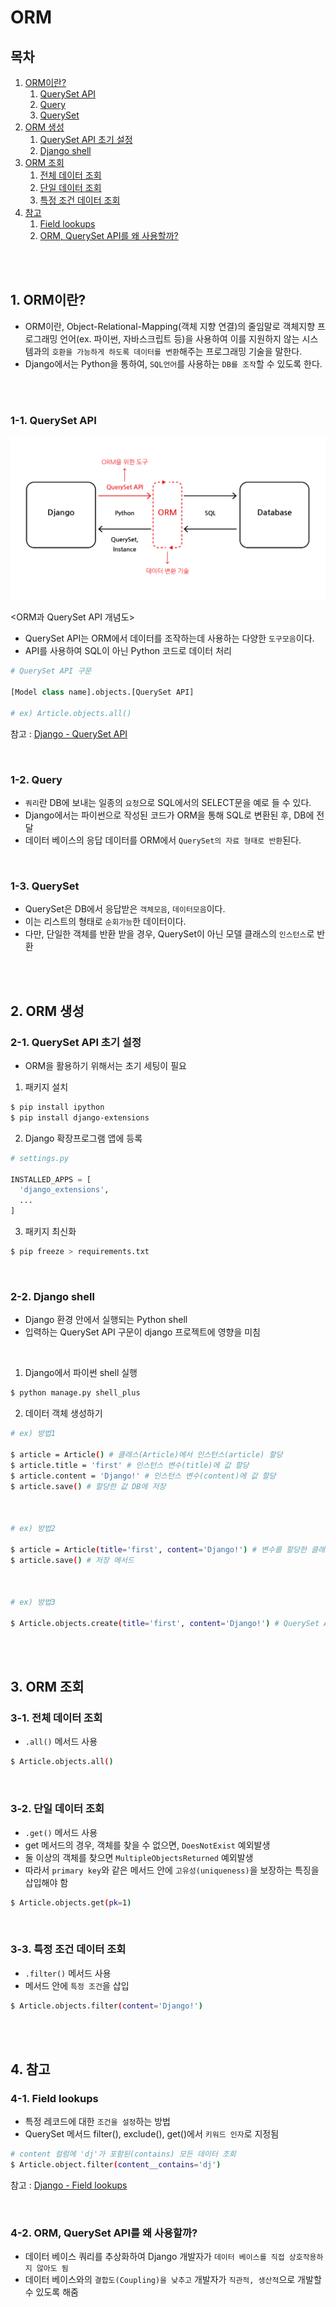 # ORM

## 목차

1. [ORM이란?](#1-orm이란)
    1. [QuerySet API](#1-1-queryset-api)
    2. [Query](#1-2-query)
    3. [QuerySet](#1-3-queryset)
2. [ORM 생성](#2-orm-생성)
    1. [QuerySet API 초기 설정](#2-1-queryset-api-초기-설정)
    2. [Django shell](#2-2-django-shell)
3. [ORM 조회](#3-orm-조회)
    1. [전체 데이터 조회](#3-1-전체-데이터-조회)
    2. [단일 데이터 조회](#3-2-단일-데이터-조회)
    3. [특정 조건 데이터 조회](#3-3-특정-조건-데이터-조회)
4. [참고](#4-참고)
    1. [Field lookups](#4-1-field-lookups)
    2. [ORM, QuerySet API를 왜 사용할까?](#4-2-orm-queryset-api를-왜-사용할까)

<br>
<br>

## 1. ORM이란?

- ORM이란, Object-Relational-Mapping(객체 지향 연결)의 줄임말로 객체지향 프로그래밍 언어(ex. 파이썬, 자바스크립트 등)을 사용하여 이를 지원하지 않는 시스템과의 `호환을 가능하게 하도록 데이터를 변환`해주는 프로그래밍 기술을 말한다.
- Django에서는 Python을 통하여, `SQL언어`를 사용하는 `DB를 조작`할 수 있도록 한다.

<br>
<br>

### 1-1. QuerySet API

![ORM, QuerySet API](../img/django_ORM_QuerySet_API.png)

<ORM과 QuerySet API 개념도>

- QuerySet API는 ORM에서 데이터를 조작하는데 사용하는 다양한 `도구모음`이다.
- API를 사용하여 SQL이 아닌 Python 코드로 데이터 처리

```python
# QuerySet API 구문

[Model class name].objects.[QuerySet API]

# ex) Article.objects.all()
```

참고 : [Django - QuerySet API](https://docs.djangoproject.com/en/4.1/ref/models/querysets/)

<br>

### 1-2. Query

- `쿼리`란 DB에 보내는 일종의 `요청`으로 SQL에서의 SELECT문을 예로 들 수 있다.
- Django에서는 파이썬으로 작성된 코드가 ORM을 통해 SQL로 변환된 후, DB에 전달
- 데이터 베이스의 응답 데이터를 ORM에서 `QuerySet의 자료 형태로 반환`된다.

<br>

### 1-3. QuerySet

- QuerySet은 DB에서 응답받은 `객체모음`, `데이터모음`이다.
- 이는 리스트의 형태로 `순회가능`한 데이터이다.
- 다만, 단일한 객체를 반환 받을 경우, QuerySet이 아닌 모델 클래스의 `인스턴스`로 반환

<br>
<br>

## 2. ORM 생성

### 2-1. QuerySet API 초기 설정

- ORM을 활용하기 위해서는 초기 세팅이 필요

1. 패키지 설치
```bash
$ pip install ipython
$ pip install django-extensions
```

2. Django 확장프로그램 앱에 등록

```python
# settings.py

INSTALLED_APPS = [
  'django_extensions',
  ...
]
```

3. 패키지 최신화

```bash
$ pip freeze > requirements.txt
```

<br>

### 2-2. Django shell

- Django 환경 안에서 실행되는 Python shell
- 입력하는 QuerySet API 구문이 django 프로젝트에 영향을 미침

<br>

1. Django에서 파이썬 shell 실행

```bash
$ python manage.py shell_plus
```

2. 데이터 객체 생성하기

```bash
# ex) 방법1

$ article = Article() # 클래스(Article)에서 인스턴스(article) 할당
$ article.title = 'first' # 인스턴스 변수(title)에 값 할당
$ article.content = 'Django!' # 인스턴스 변수(content)에 값 할당
$ article.save() # 할당한 값 DB에 저장



# ex) 방법2

$ article = Article(title='first', content='Django!') # 변수를 할당한 클래스를 통해 인스턴스 생성
$ article.save() # 저장 메서드



# ex) 방법3

$ Article.objects.create(title='first', content='Django!') # QuerySet API의 create() 메서드를 통해 DB에 생성 및 저장
```

<br>
<br>

## 3. ORM 조회

### 3-1. 전체 데이터 조회

- `.all()` 메서드 사용

```bash
$ Article.objects.all()
```
<br>

### 3-2. 단일 데이터 조회

- `.get()` 메서드 사용
- get 메서드의 경우, 객체를 찾을 수 없으면, `DoesNotExist` 예외발생
- 둘 이상의 객체를 찾으면 `MultipleObjectsReturned` 예외발생
- 따라서 `primary key`와 같은  메서드 안에 `고유성(uniqueness)`을 보장하는 특징을 삽입해야 함

```bash
$ Article.objects.get(pk=1)
```

<br>

### 3-3. 특정 조건 데이터 조회

- `.filter()` 메서드 사용
- 메서드 안에 `특정 조건`을 삽입

```bash
$ Article.objects.filter(content='Django!')
```

<br>
<br>

## 4. 참고

### 4-1. Field lookups

- 특정 레코드에 대한 `조건을 설정`하는 방법
- QuerySet 메서드 filter(), exclude(), get()에서 `키워드 인자`로 지정됨

```bash
# content 컬럼에 'dj'가 포함된(contains) 모든 데이터 조회
$ Article.object.filter(content__contains='dj')
```

참고 : [Django - Field lookups](https://docs.djangoproject.com/en/5.0/ref/models/querysets/#field-lookups)

<br>

### 4-2. ORM, QuerySet API를 왜 사용할까?

- 데이터 베이스 쿼리를 추상화하여 Django 개발자가 `데이터 베이스를 직접 상호작용하지 않아도 됨`
- 데이터 베이스와의 `결합도(Coupling)을 낮추고` 개발자가 `직관적, 생산적`으로 개발할 수 있도록 해줌